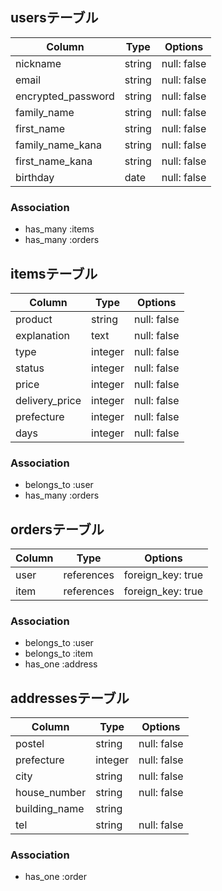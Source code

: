 ## usersテーブル

|Column            |Type  |Options    |    
|------------------|------|-----------|
|nickname          |string|null: false|
|email             |string|null: false|
|encrypted_password|string|null: false|
|family_name       |string|null: false|
|first_name        |string|null: false|
|family_name_kana  |string|null: false|
|first_name_kana   |string|null: false|
|birthday          |date  |null: false|

### Association
- has_many :items
- has_many :orders



## itemsテーブル

|Column        |Type   |Options    |
|--------------|-------|-----------|
|product       |string |null: false|
|explanation   |text   |null: false|
|type          |integer|null: false|
|status        |integer|null: false|
|price         |integer|null: false|
|delivery_price|integer|null: false|
|prefecture    |integer|null: false|
|days          |integer|null: false|

### Association
- belongs_to :user
- has_many :orders

## ordersテーブル

|Column|Type      |Options          |
|------|----------|-----------------|
|user  |references|foreign_key: true|
|item  |references|foreign_key: true|

### Association
- belongs_to :user
- belongs_to :item
- has_one :address


## addressesテーブル

|Column       |Type   |Options    |
|-------------|-------|-----------|
|postel       |string |null: false|
|prefecture   |integer|null: false|
|city         |string |null: false|
|house_number |string |null: false|
|building_name|string |           |
|tel          |string |null: false|

### Association
- has_one :order